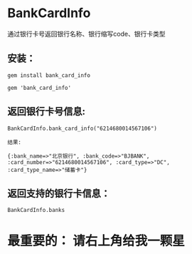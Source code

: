 # BankCardInfo

通过银行卡号返回银行名称、银行缩写code、银行卡类型


## 安装：
```
gem install bank_card_info

gem 'bank_card_info'
```


## 返回银行卡号信息:

```
BankCardInfo.bank_card_info("6214680014567106")

结果:

{:bank_name=>"北京银行", :bank_code=>"BJBANK", :card_number=>"6214680014567106", :card_type=>"DC", :card_type_name=>"储蓄卡"}
```

## 返回支持的银行卡信息：

```
BankCardInfo.banks
```

# 最重要的： 请右上角给我一颗星